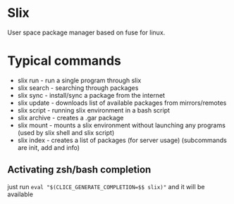 # Slix

User space package manager based on fuse for linux.

# Typical commands
- slix run - run a single program through slix
- slix search - searching through packages
- slix sync - install/sync a package from the internet
- slix update - downloads list of available packages from mirrors/remotes
- slix script - running slix environment in a bash script
- slix archive - creates a .gar package
- slix mount - mounts a slix environment without launching any programs (used by slix shell and slix script)
- slix index - creates a list of packages (for server usage) (subcommands are init, add and info)


## Activating zsh/bash completion
just run `eval "$(CLICE_GENERATE_COMPLETION=$$ slix)"` and it will be available
